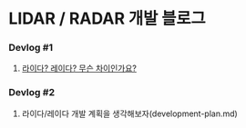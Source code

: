 # LIDAR / RADAR 개발 블로그


### Devlog #1 <br/>
  1. [라이다? 레이다? 무슨 차이인가요?](lidar-radar-what's-difference.md)
  
### Devlog #2   
  1. 라이다/레이다 개발 계획을 생각해보자(development-plan.md)

